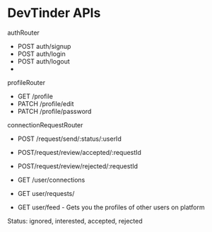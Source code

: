 # DevTinder APIs

authRouter
- POST auth/signup
- POST auth/login
- POST auth/logout
- 
profileRouter
- GET /profile
- PATCH /profile/edit
- PATCH /profile/password

connectionRequestRouter
- POST /request/send/:status/:userId
<!-- - POST /request/send/ignored/:userId -->
- POST/request/review/accepted/:requestId
- POST/request/review/rejected/:requestId


- GET /user/connections
- GET user/requests/
- GET user/feed - Gets you the profiles of other users on platform 

Status: ignored, interested, accepted, rejected

